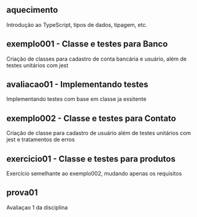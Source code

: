 ## aquecimento
Introdução ao TypeScript, tipos de dados, tipagem, etc.

## exemplo001 - Classe e testes para Banco
Criação de classes para cadastro de conta bancária e usuário, além de testes unitários com jest

## avaliacao01 - Implementando testes
Implementando testes com base em classe ja exsitente

## exemplo002 - Classe e testes para Contato
Criação de classe para cadastro de usuário além de testes unitários com jest e tratamentos de erros

## exercicio01 - Classe e testes para produtos
Exercício semelhante ao exemplo002, mudando apenas os requisitos

## prova01
Avaliaçao 1 da disciplina
